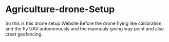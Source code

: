 # Agriculture-drone-Setup
So this is this drone setup Website Before the drone flying like callibration and the fly UAV autonomously and the mannualy giving way point and also creat geofancing.
